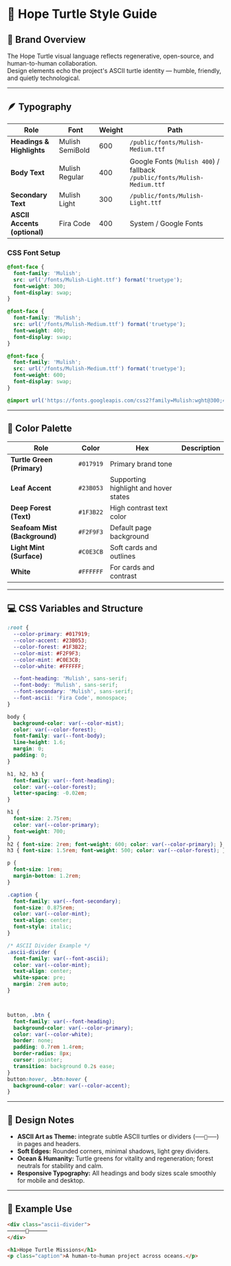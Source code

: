 # 🎨 Hope Turtle Style Guide

## 🐢 Brand Overview
The Hope Turtle visual language reflects regenerative, open-source, and human-to-human collaboration.  
Design elements echo the project's ASCII turtle identity — humble, friendly, and quietly technological.

---

## 🪶 Typography

| Role | Font | Weight | Path |
|------|------|---------|------|
| **Headings & Highlights** | Mulish SemiBold | 600 | `/public/fonts/Mulish-Medium.ttf` |
| **Body Text** | Mulish Regular | 400 | Google Fonts (`Mulish 400`) / fallback `/public/fonts/Mulish-Medium.ttf` |
| **Secondary Text** | Mulish Light | 300 | `/public/fonts/Mulish-Light.ttf` |
| **ASCII Accents (optional)** | Fira Code | 400 | System / Google Fonts |

### CSS Font Setup
```css
@font-face {
  font-family: 'Mulish';
  src: url('/fonts/Mulish-Light.ttf') format('truetype');
  font-weight: 300;
  font-display: swap;
}

@font-face {
  font-family: 'Mulish';
  src: url('/fonts/Mulish-Medium.ttf') format('truetype');
  font-weight: 400;
  font-display: swap;
}

@font-face {
  font-family: 'Mulish';
  src: url('/fonts/Mulish-Medium.ttf') format('truetype');
  font-weight: 600;
  font-display: swap;
}

@import url('https://fonts.googleapis.com/css2?family=Mulish:wght@300;400;600&display=swap');
```

---

## 🎨 Color Palette

| Role | Color | Hex | Description |
|------|--------|-----|-------------|
| **Turtle Green (Primary)** | `#017919` | Primary brand tone |
| **Leaf Accent** | `#23B053` | Supporting highlight and hover states |
| **Deep Forest (Text)** | `#1F3B22` | High contrast text color |
| **Seafoam Mist (Background)** | `#F2F9F3` | Default page background |
| **Light Mint (Surface)** | `#C0E3CB` | Soft cards and outlines |
| **White** | `#FFFFFF` | For cards and contrast |

---

## 💻 CSS Variables and Structure

```css
:root {
  --color-primary: #017919;
  --color-accent: #23B053;
  --color-forest: #1F3B22;
  --color-mist: #F2F9F3;
  --color-mint: #C0E3CB;
  --color-white: #FFFFFF;

  --font-heading: 'Mulish', sans-serif;
  --font-body: 'Mulish', sans-serif;
  --font-secondary: 'Mulish', sans-serif;
  --font-ascii: 'Fira Code', monospace;
}

body {
  background-color: var(--color-mist);
  color: var(--color-forest);
  font-family: var(--font-body);
  line-height: 1.6;
  margin: 0;
  padding: 0;
}

h1, h2, h3 {
  font-family: var(--font-heading);
  color: var(--color-forest);
  letter-spacing: -0.02em;
}

h1 {
  font-size: 2.75rem;
  color: var(--color-primary);
  font-weight: 700;
}
h2 { font-size: 2rem; font-weight: 600; color: var(--color-primary); }
h3 { font-size: 1.5rem; font-weight: 500; color: var(--color-forest); }

p {
  font-size: 1rem;
  margin-bottom: 1.2rem;
}

.caption {
  font-family: var(--font-secondary);
  font-size: 0.875rem;
  color: var(--color-mint);
  text-align: center;
  font-style: italic;
}

/* ASCII Divider Example */
.ascii-divider {
  font-family: var(--font-ascii);
  color: var(--color-mint);
  text-align: center;
  white-space: pre;
  margin: 2rem auto;
}



button, .btn {
  font-family: var(--font-heading);
  background-color: var(--color-primary);
  color: var(--color-white);
  border: none;
  padding: 0.7rem 1.4rem;
  border-radius: 8px;
  cursor: pointer;
  transition: background 0.2s ease;
}
button:hover, .btn:hover {
  background-color: var(--color-accent);
}
```

---

## 🌊 Design Notes
- **ASCII Art as Theme:** integrate subtle ASCII turtles or dividers (`───🐢───`) in pages and headers.
- **Soft Edges:** Rounded corners, minimal shadows, light grey dividers.
- **Ocean & Humanity:** Turtle greens for vitality and regeneration; forest neutrals for stability and calm.
- **Responsive Typography:** All headings and body sizes scale smoothly for mobile and desktop.

---

## 🧭 Example Use
```html
<div class="ascii-divider">
──────🐢──────
</div>

<h1>Hope Turtle Missions</h1>
<p class="caption">A human-to-human project across oceans.</p>
```
